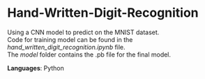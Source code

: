 # Hand-Written-Digit-Recognition
Using a CNN model to predict on the MNIST dataset. </br>
Code for training model can be found in the _hand_written_digit_recognition.ipynb_ file. </br>
The _model_ folder contains the .pb file for the final model. </br>

**Languages**: Python 
